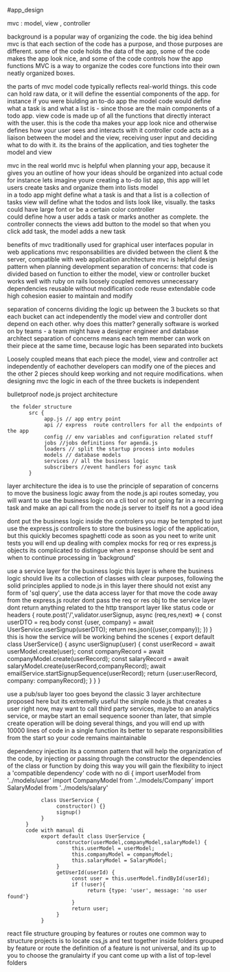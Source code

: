 #app_design

mvc : model, view , controller 

background 
     is a popular way of organizing the code. the big idea behind mvc is that each section of the code has a purpose, and those purposes are different. 
     some of the code holds the data of the app, some of the code makes the app look nice, and some of the code controls how the app functions 
     MVC is a way to organize the codes core functions into their own neatly organized boxes.

the parts of mvc 
     model
          code typically reflects real-world things. this code can hold raw data, or it will define the essential components of the app. for instance if you were biulding an to-do app 
          the model code would define what a task is and what a list is - since those are the main components of a todo app.
     view 
          code is made up of all the functions that directly interact with the user. this is the code tha makes your app 
          look nice and otherwise defines how your user sees and interacts with it 
     controller 
          code acts as a liaison between the model and the view, receiving user input and deciding what to do with it. its the brains of the application, and ties togheter the model and view 

mvc in the real world 
     mvc is helpful when planning your app, because it gives you an outline of how your ideas should be organized into actual code
     for instance lets imagine youre creating a to-do list app, this app will let users create tasks and organize them into lists
          model     
               in a todo app might define what a task is and that a list is a collection of tasks
          view 
               will define what the todos and lists look like, visually. the tasks could have large font or be a certain color
          controller          
               could define how a user adds a task or marks another as complete. the controller connects the views add button to the model so that when you click add task, the model adds a new task

benefits of mvc 
     traditionally used for graphical user interfaces 
     popular in web applications
     mvc responsabilities are divided between the client & the server, compatible with web application architecture 
     mvc is helpful design pattern when planning development 
     separation of concerns: that code is divided based on function to either the model, view or controller bucket 
     works well with ruby on rails 
     loosely coupled 
     removes unnecessary dependencies 
     reusable without modification
     code reuse 
     extendable code 
     high cohesion 
     easier to maintain and modify 
     
separation of concerns 
     dividing the logic up between the 3 buckets so that each bucket can act independently 
     the model view and controller dont depend on each other. why does this matter? generally software is worked on by teams - a team might have a designer engineer and database architect
     separation of concerns means each tem member can work on their piece at the same time, because logic has been separated into buckets 

Loosely coupled 
     means that each piece the model, view and controller act independently of eachother 
     developers can modify one of the pieces and the other 2 pieces should keep working and not require modifications. when designing mvc 
     the logic in each of the three buckets is independent

bulletproof node.js project architecture

     the folder structure 
           src {
                app.js // app entry point 
                api // express  route controllers for all the endpoints of the app
                config // env variables and configuration related stuff 
                jobs //jobs definitions for agenda.js 
                loaders // split the startup process into modules 
                models // database models 
                services // all the business logic
                subscribers //event handlers for async task
           }

layer architecture 
     the idea is to use the principle of separation of concerns to move the business logic away from the node.js api routes
     someday, you will want to use the business logic on a cli tool or not going far in a recurring task
     and make an api call from the node.js server to itself its not a good idea

dont put the business logic inside the controlers 
     you may be tempted to just use the express.js controllers to store the business logic of the application, but this quickly becomes spaghetti code
     as soon as you neet to write unit tests you will end up dealing with complex mocks for req or res express.js objects 
     its complicated to distingue when a response should be sent and when to continue processing in 'background' 

use a service layer for the business logic 
     this layer is where the business logic should live 
     its a collection of classes with clear purposes, following the solid principles applied to node.js 
     in this layer there should not exist any form of 'sql query', use the data access layer for that 
          move the code away from the express.js router
          dont pass the req or res obj to the service layer
          dont return anything related to the http transport layer like status code or headers 
               {
                    route.post('/',validator.userSignup, async (req,res,next) => {
                         const userDTO = req.body 
                         const {user, company} = await UserService.userSignup(userDTO);
                         return res.json({user,company});
                    })
               }
          this is how the service will be working behind the scenes 
          {
               export default class UserService() {
                    async userSignup(user) {
                         const userRecord = await userModel.create(user);
                         const companyRecord = await companyModel.create(userRecord);
                         const salaryRecord = await salaryModel.create(userRecord,companyRecord);
                         await emailService.startSignupSequence(userRecord);
                         return {user:userRecord, company: companyRecord};
                    }
               }
          }

use a pub/sub layer too
     goes beyond the classic 3 layer architecture proposed here but its extremelly useful
     the simple node.js that creates a user right now, may want to call third party services, maybe to an analytics service, or maybe start an email sequence 
     sooner than later, that simple create operation will be doing several things, and you will end up with 10000 lines of code in a single function 
     its better to separate responsibilities from the start so your code remains maintainable 

dependency injection 
     its a common pattern that will help the organization of the code, by injecting or passing through the constructor the dependencies of the class or function 
     by doing this way you will gain the flexibility to inject a 'compatible dependency' 
          code with no di {
               import userModel from '../models/user'
               import CompanyModel from '../models/Company'
               import SalaryModel from '../models/salary'

               class UserService {
                    constructor() {}
                    signup()
               }
          }
          code with manual di 
               export default class UserService {
                    constructor(userModel,companyModel,salaryModel) {
                         this.userModel = userModel;
                         this.companyModel = companyModel;
                         this.salaryModel = SalaryModel;
                    }
                    getUserId(userId) {
                         const user = this.userModel.findById(userId);
                         if (!user){
                              return {type: 'user', message: 'no user found'}
                         }
                         return user;
                    }
               }

react file structure 
     grouping by features or routes
          one common way to structure projects is to locate css,js and test together inside folders grouped by feature or route 
          the definition of a feature is not universal, and its up to you to choose the granulairty if you cant come up with a list of top-level folders
     
